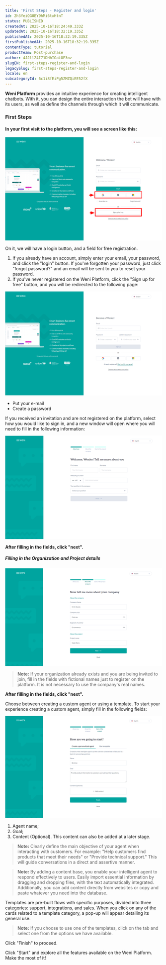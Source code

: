 ```yaml
---
title: 'First Steps - Register and login'
id: 2h3YeiQG0EY9hMi6txHtnT
status: PUBLISHED
createdAt: 2025-10-16T18:24:49.333Z
updatedAt: 2025-10-16T18:32:19.335Z
publishedAt: 2025-10-16T18:32:19.335Z
firstPublishedAt: 2025-10-16T18:32:19.335Z
contentType: tutorial
productTeam: Post-purchase
author: 4JJllZ4I71DHhIOaLOE3nz
slugEN: first-steps-register-and-login
legacySlug: first-steps-register-and-login
locale: en
subcategoryId: 6c1i8fEiPg5ZMZQiEE52fX
---
```


**Weni Platform** provides an intuitive experience for creating intelligent chatbots. With it, you can design the entire interaction the bot will have with its users, as well as define the channels through which it will communicate.

### First Steps

#### In your first visit to the platform, you will see a screen like this:

![](https://raw.githubusercontent.com/vtexdocs/help-center-content/refs/heads/main/docs/en/tutorials/weni-by-vtex/weni-by-vtex-overview/first-steps-register-and-login_1.png)

On it, we will have a login button, and a field for free registration.

1. If you already have an account, simply enter your email, your password, and click the "login" button. If you've forgotten your password, just click "forgot password?" and an email will be sent to you to reset your password.
2. If you've never registered on the Weni Platform, click the "Sign up for free" button, and you will be redirected to the following page:

![](https://raw.githubusercontent.com/vtexdocs/help-center-content/refs/heads/main/docs/en/tutorials/weni-by-vtex/weni-by-vtex-overview/first-steps-register-and-login_2.png)

- Put your e-mail
- Create a password

If you received an invitation and are not registered on the platform, select how you would like to sign in, and a new window will open where you will need to fill in the following information:

![](https://raw.githubusercontent.com/vtexdocs/help-center-content/refs/heads/main/docs/en/tutorials/weni-by-vtex/weni-by-vtex-overview/first-steps-register-and-login_3.png)

**After filling in the fields, click "next".**

##### Filling in the Organization and Project details

![](https://raw.githubusercontent.com/vtexdocs/help-center-content/refs/heads/main/docs/en/tutorials/weni-by-vtex/weni-by-vtex-overview/first-steps-register-and-login_4.png)

> **Note:** If your organization already exists and you are being invited to join, fill in the fields with fictional names just to register on the platform. It is not necessary to use the company's real names.

**After filling in the fields, click "next".**

Choose between creating a custom agent or using a template. To start your experience creating a custom agent, simply fill in the following fields:

![](https://raw.githubusercontent.com/vtexdocs/help-center-content/refs/heads/main/docs/en/tutorials/weni-by-vtex/weni-by-vtex-overview/first-steps-register-and-login_5.png)

1. Agent name;
2. Goal;
3. Content (Optional). This content can also be added at a later stage.

> **Note:** Clearly define the main objective of your agent when interacting with customers. For example: "Help customers find products that meet their needs" or "Provide technical support." This will guide conversations in a direct and assertive manner.

> **Note:** By adding a content base, you enable your intelligent agent to respond effectively to users. Easily import essential information by dragging and dropping files, with the text automatically integrated. Additionally, you can add content directly from websites or copy and paste whatever you need into the database.

Templates are pre-built flows with specific purposes, divided into three categories: support, integrations, and sales. When you click on any of the cards related to a template category, a pop-up will appear detailing its general use.

> **Note:** If you choose to use one of the templates, click on the tab and select one from the options we have available.

Click "Finish" to proceed.

Click "Start" and explore all the features available on the Weni Platform. Make the most of it!
